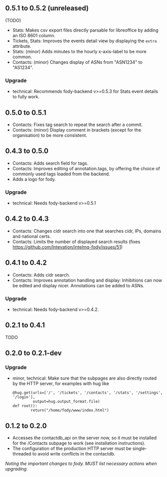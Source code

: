 ## 0.5.1 to 0.5.2 (unreleased)

(TODO)
 * Stats: Makes csv export files directly parsable for libreoffice by adding
     an ISO 8601 column.
 * Tickets, Stats: Improves the events detail view by displaying
     the `extra` attribute.
 * Stats: (minor) Adds minutes to the hourly x-axis-label to be more common.
 * Contacts: (minor) Changes display of ASNs from "ASN1234" to "AS1234".

### Upgrade
 * technical:
   Recommends fody-backend v>=0.5.3 for Stats event details to fully work.


## 0.5.0 to 0.5.1

 * Contacts: Fixes tag search to repeat the search after a commit.
 * Contacts: (minor) Display comment in brackets (except for the organisation)
   to be more consistent.


## 0.4.3 to 0.5.0
 * Contacts: Adds search field for tags.
 * Contacts: Improves editing of annotation.tags, by offering the choice
     of commonly used tags loaded from the backend.
 * Adds a logo for fody.

### Upgrade
 * technical:
   Needs fody-backend v>=0.5.1


## 0.4.2 to 0.4.3
 * Contacts: Changes cidr search into one that searches cidr, IPs, domains
   and national certs.
 * Contacts: Limits the number of displayed search results
   (fixes https://github.com/Intevation/intelmq-fody/issues/51)


## 0.4.1 to 0.4.2
 * Contacts: Adds cidr search.
 * Contacts: Improves annotation handling and display:
   Inhibitions can now be edited and display nicer.
   Annotations can be added to ASNs.

### Upgrade
 * technical:
   Needs fody-backend v>=0.4.2.


## 0.2.1 to 0.4.1

TODO


## 0.2.0 to 0.2.1-dev

### Upgrade
 * minor, technical:
   Make sure that the subpages are also directly routed by the HTTP server,
   for examples with hug like
   ```
   @hug.get(urls=['/', '/tickets', '/contacts', '/stats', '/settings', '/login'],
            output=hug.output_format.file)
   def root():
           return("/home/fody/www/index.html")
   ```


## 0.1.2 to 0.2.0

 * Accesses the contactdb\_api on the server now, so it must be installed
   for the /Contacts subpage to work (see installation instructions).
 * The configuration of the production HTTP server must be single-threaded
   to avoid write conflicts in the contactdb.


_Noting the important changes to fody.
MUST list necessary actions when upgrading._
